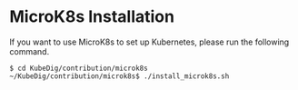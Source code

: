 # MicroK8s Installation

If you want to use MicroK8s to set up Kubernetes, please run the following command.

```text
$ cd KubeDig/contribution/microk8s
~/KubeDig/contribution/microk8s$ ./install_microk8s.sh
```
